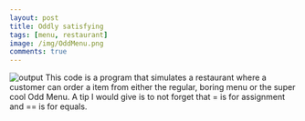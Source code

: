 ```yaml
---
layout: post
title: Oddly satisfying
tags: [menu, restaurant]
image: /img/OddMenu.png
comments: true
---
```


![output](https://jgunn09.github.io/CS103Etextiles/img/OddMenu.png)
This code is a program that simulates a restaurant where a customer can order a item from either the regular, boring menu or the super cool Odd Menu.
A tip I would give is to not forget that = is for assignment and == is for equals.

